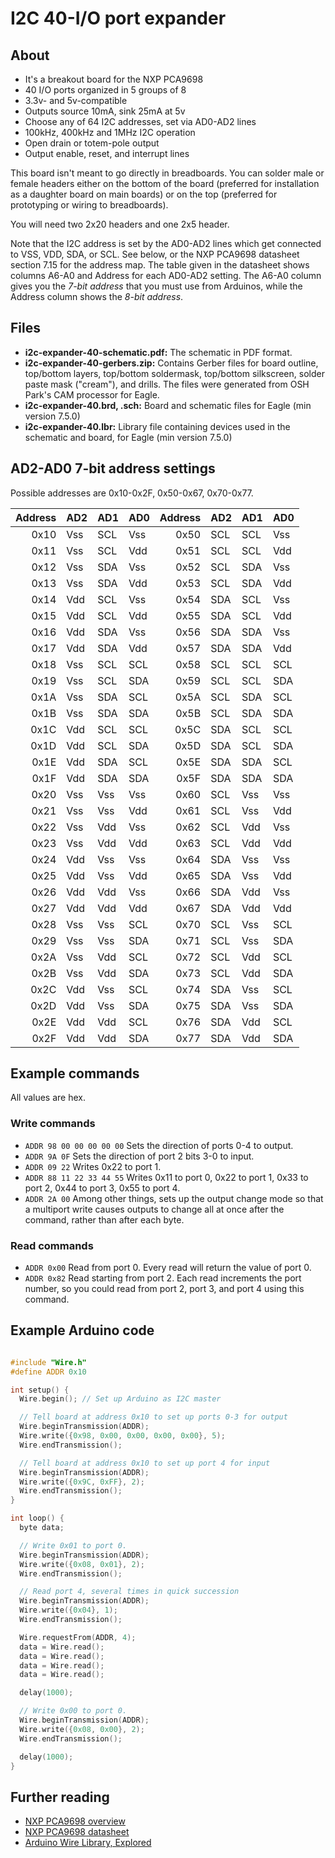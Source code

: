 # I2C 40-I/O port expander #

## About ##

* It's a breakout board for the NXP PCA9698
* 40 I/O ports organized in 5 groups of 8
* 3.3v- and 5v-compatible
* Outputs source 10mA, sink 25mA at 5v
* Choose any of 64 I2C addresses, set via AD0-AD2 lines
* 100kHz, 400kHz and 1MHz I2C operation
* Open drain or totem-pole output
* Output enable, reset, and interrupt lines

This board isn't meant to go directly in breadboards. You can solder male or female headers either on the bottom of the board (preferred for installation as a daughter board on main boards) or on the top (preferred for prototyping or wiring to breadboards).

You will need two 2x20 headers and one 2x5 header.

Note that the I2C address is set by the AD0-AD2 lines which get connected to VSS, VDD, SDA, or SCL. See below, or the NXP PCA9698 datasheet section 7.15 for the address map. The table given in the datasheet shows columns A6-A0 and Address for each AD0-AD2 setting. The A6-A0 column gives you the _7-bit address_ that you must use from Arduinos, while the Address column shows the _8-bit address_.

## Files ##

* **i2c-expander-40-schematic.pdf:** The schematic in PDF format.
* **i2c-expander-40-gerbers.zip:** Contains Gerber files for board outline, top/bottom layers, top/bottom soldermask, top/bottom silkscreen, solder paste mask ("cream"), and drills. The files were generated from OSH Park's CAM processor for Eagle.
* **i2c-expander-40.brd, .sch:** Board and schematic files for Eagle (min version 7.5.0)
* **i2c-expander-40.lbr:** Library file containing devices used in the schematic and board, for Eagle (min version 7.5.0)

## AD2-AD0 7-bit address settings ##

Possible addresses are 0x10-0x2F, 0x50-0x67, 0x70-0x77.

Address | AD2 | AD1 | AD0 | Address | AD2 | AD1 | AD0
-------: | --- | --- | --- | -------: | --- | --- | ---
0x10 | Vss | SCL | Vss | 0x50 | SCL | SCL | Vss
0x11 | Vss | SCL | Vdd | 0x51 | SCL | SCL | Vdd
0x12 | Vss | SDA | Vss | 0x52 | SCL | SDA | Vss
0x13 | Vss | SDA | Vdd | 0x53 | SCL | SDA | Vdd
0x14 | Vdd | SCL | Vss | 0x54 | SDA | SCL | Vss
0x15 | Vdd | SCL | Vdd | 0x55 | SDA | SCL | Vdd
0x16 | Vdd | SDA | Vss | 0x56 | SDA | SDA | Vss
0x17 | Vdd | SDA | Vdd | 0x57 | SDA | SDA | Vdd
0x18 | Vss | SCL | SCL | 0x58 | SCL | SCL | SCL
0x19 | Vss | SCL | SDA | 0x59 | SCL | SCL | SDA
0x1A | Vss | SDA | SCL | 0x5A | SCL | SDA | SCL
0x1B | Vss | SDA | SDA | 0x5B | SCL | SDA | SDA
0x1C | Vdd | SCL | SCL | 0x5C | SDA | SCL | SCL
0x1D | Vdd | SCL | SDA | 0x5D | SDA | SCL | SDA
0x1E | Vdd | SDA | SCL | 0x5E | SDA | SDA | SCL
0x1F | Vdd | SDA | SDA | 0x5F | SDA | SDA | SDA
0x20 | Vss | Vss | Vss | 0x60 | SCL | Vss | Vss
0x21 | Vss | Vss | Vdd | 0x61 | SCL | Vss | Vdd
0x22 | Vss | Vdd | Vss | 0x62 | SCL | Vdd | Vss
0x23 | Vss | Vdd | Vdd | 0x63 | SCL | Vdd | Vdd
0x24 | Vdd | Vss | Vss | 0x64 | SDA | Vss | Vss
0x25 | Vdd | Vss | Vdd | 0x65 | SDA | Vss | Vdd
0x26 | Vdd | Vdd | Vss | 0x66 | SDA | Vdd | Vss
0x27 | Vdd | Vdd | Vdd | 0x67 | SDA | Vdd | Vdd
0x28 | Vss | Vss | SCL | 0x70 | SCL | Vss | SCL
0x29 | Vss | Vss | SDA | 0x71 | SCL | Vss | SDA
0x2A | Vss | Vdd | SCL | 0x72 | SCL | Vdd | SCL
0x2B | Vss | Vdd | SDA | 0x73 | SCL | Vdd | SDA
0x2C | Vdd | Vss | SCL | 0x74 | SDA | Vss | SCL
0x2D | Vdd | Vss | SDA | 0x75 | SDA | Vss | SDA
0x2E | Vdd | Vdd | SCL | 0x76 | SDA | Vdd | SCL
0x2F | Vdd | Vdd | SDA | 0x77 | SDA | Vdd | SDA

## Example commands ##

All values are hex.

### Write commands ###

* `ADDR 98 00 00 00 00 00` Sets the direction of ports 0-4 to output.
* `ADDR 9A 0F` Sets the direction of port 2 bits 3-0 to input.
* `ADDR 09 22` Writes 0x22 to port 1.
* `ADDR 88 11 22 33 44 55` Writes 0x11 to port 0, 0x22 to port 1, 0x33 to port 2, 0x44 to port 3, 0x55 to port 4.
* `ADDR 2A 00` Among other things, sets up the output change mode so that a multiport write causes outputs to change all at once after the command, rather than after each byte.

### Read commands ###

* `ADDR 0x00` Read from port 0. Every read will return the value of port 0.
* `ADDR 0x82` Read starting from port 2. Each read increments the port number, so you could read from port 2, port 3, and port 4 using this command.

## Example Arduino code ##

```C

#include "Wire.h"
#define ADDR 0x10

int setup() {
  Wire.begin(); // Set up Arduino as I2C master

  // Tell board at address 0x10 to set up ports 0-3 for output
  Wire.beginTransmission(ADDR);
  Wire.write({0x98, 0x00, 0x00, 0x00, 0x00}, 5);
  Wire.endTransmission();

  // Tell board at address 0x10 to set up port 4 for input
  Wire.beginTransmission(ADDR);
  Wire.write({0x9C, 0xFF}, 2);
  Wire.endTransmission();
}

int loop() {
  byte data;

  // Write 0x01 to port 0.
  Wire.beginTransmission(ADDR);
  Wire.write({0x08, 0x01}, 2);
  Wire.endTransmission();

  // Read port 4, several times in quick succession
  Wire.beginTransmission(ADDR);
  Wire.write({0x04}, 1);
  Wire.endTransmission();

  Wire.requestFrom(ADDR, 4);
  data = Wire.read();
  data = Wire.read();
  data = Wire.read();
  data = Wire.read();

  delay(1000);

  // Write 0x00 to port 0.
  Wire.beginTransmission(ADDR);
  Wire.write({0x08, 0x00}, 2);
  Wire.endTransmission();

  delay(1000);
}
```

## Further reading ##

* [NXP PCA9698 overview](http://www.nxp.com/products/interface-and-connectivity/interface-and-system-management/i2c/i2c-general-purpose-i-o/40-bit-fm-plus-i2c-bus-advanced-i-o-port-with-reset-oe-and-int:PCA9698)
* [NXP PCA9698 datasheet](http://www.nxp.com/documents/data_sheet/PCA9698.pdf)
* [Arduino Wire Library, Explored](http://playground.arduino.cc/Main/WireLibraryDetailedReference)